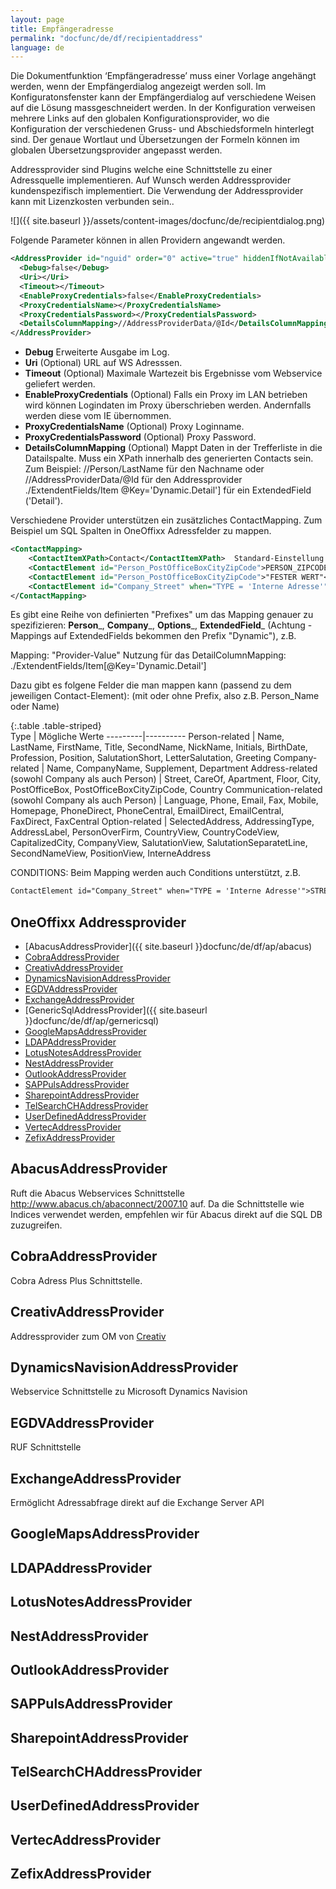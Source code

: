 ```yaml
---
layout: page
title: Empfängeradresse
permalink: "docfunc/de/df/recipientaddress"
language: de
---
```


Die Dokumentfunktion ‘Empfängeradresse’ muss einer Vorlage angehängt werden, wenn der Empfängerdialog angezeigt werden soll. Im Konfiguratonsfenster kann der Empfängerdialog auf verschiedene Weisen auf die Lösung massgeschneidert werden. In der Konfiguration verweisen mehrere Links auf den globalen Konfigurationsprovider, wo die Konfiguration der verschiedenen Gruss- und Abschiedsformeln hinterlegt sind. Der genaue Wortlaut und Übersetzungen der Formeln können im globalen Übersetzungsprovider angepasst werden.

Addressprovider sind Plugins welche eine Schnittstelle zu einer Adressquelle implementieren. Auf Wunsch werden Addressprovider kundenspezifisch implementiert. Die Verwendung der Addressprovider kann mit Lizenzkosten verbunden sein..

![]({{ site.baseurl }}/assets/content-images/docfunc/de/recipientdialog.png)

Folgende Parameter können in allen Providern angewandt werden. 

```xml
<AddressProvider id="nguid" order="0" active="true" hiddenIfNotAvailable="true">
  <Debug>false</Debug>
  <Uri></Uri>
  <Timeout></Timeout>
  <EnableProxyCredentials>false</EnableProxyCredentials>
  <ProxyCredentialsName></ProxyCredentialsName>
  <ProxyCredentialsPassword></ProxyCredentialsPassword>
  <DetailsColumnMapping>//AddressProviderData/@Id</DetailsColumnMapping>
</AddressProvider>
```
* __Debug__ Erweiterte Ausgabe im Log. 
* __Uri__  (Optional) URL auf WS Adresssen.
* __Timeout__ (Optional) Maximale Wartezeit bis Ergebnisse vom Webservice geliefert werden.
* __EnableProxyCredentials__ (Optional) Falls ein Proxy im LAN betrieben wird können Logindaten im Proxy überschrieben werden. Andernfalls werden diese vom IE übernommen.
* __ProxyCredentialsName__ (Optional) Proxy Loginname.
* __ProxyCredentialsPassword__ (Optional) Proxy Password.
* __DetailsColumnMapping__ (Optional) Mappt Daten in der Trefferliste in die Datailspalte. Muss ein XPath innerhalb des generierten Contacts sein. Zum Beispiel: //Person/LastName für den Nachname oder //AddressProviderData/@Id für den Addressprovider ./ExtendentFields/Item @Key='Dynamic.Detail'] für ein ExtendedField ('Detail').

Verschiedene Provider unterstützen ein zusätzliches ContactMapping. Zum Beispiel um SQL Spalten in OneOffixx Adressfelder zu mappen.
```xml
<ContactMapping>
    <ContactItemXPath>Contact</ContactItemXPath>  Standard-Einstellung 
    <ContactElement id="Person_PostOfficeBoxCityZipCode">PERSON_ZIPCODE</ContactElement> Mapping vom Key "PERSON_ZIPCODE" 
    <ContactElement id="Person_PostOfficeBoxCityZipCode">"FESTER WERT"</ContactElement> Mapping mit definierten Wert "FESTER WERT" 
    <ContactElement id="Company_Street" when="TYPE = 'Interne Adresse'">STREET</ContactElement>
</ContactMapping>
```

Es gibt eine Reihe von definierten "Prefixes" um das Mapping genauer zu spezifizieren: __Person___, __Company___, __Options___, __ExtendedField___ (Achtung - Mappings auf ExtendedFields bekommen den Prefix "Dynamic"), z.B.

Mapping: <ContactElement id="ExtendedField_Detail">"Provider-Value"</ContactElement>
Nutzung für das DetailColumnMapping: <DetailsColumnMapping>./ExtendentFields/Item[@Key='Dynamic.Detail']</DetailsColumnMapping> 
                
Dazu gibt es folgene Felder die man mappen kann (passend zu dem jeweiligen Contact-Element): (mit oder ohne Prefix, also z.B. Person_Name oder Name)

{:.table .table-striped}                 
Type | Mögliche Werte
---------|----------
Person-related | Name, LastName, FirstName, Title, SecondName, NickName, Initials, BirthDate, Profession, Position, SalutationShort, LetterSalutation, Greeting
Company-related | Name, CompanyName, Supplement, Department
Address-related (sowohl Company als auch Person) | Street, CareOf, Apartment, Floor, City, PostOfficeBox, PostOfficeBoxCityZipCode, Country 
Communication-related (sowohl Company als auch Person) | Language, Phone, Email, Fax, Mobile, Homepage, PhoneDirect, PhoneCentral, EmailDirect, EmailCentral, FaxDirect, FaxCentral
Option-related | SelectedAddress, AddressingType, AddressLabel, PersonOverFirm, CountryView, CountryCodeView, CapitalizedCity, CompanyView, SalutationView, SalutationSeparatetLine, SecondNameView, PositionView, InterneAddress

CONDITIONS: Beim Mapping werden auch Conditions unterstützt, z.B.
```xml 
ContactElement id="Company_Street" when="TYPE = 'Interne Adresse'">STREET</ContactElement>
```

## OneOffixx Addressprovider
- [AbacusAddressProvider]({{ site.baseurl }}docfunc/de/df/ap/abacus)
- [CobraAddressProvider](#cobraaddressprovider)
- [CreativAddressProvider](#creativaddressprovider)
- [DynamicsNavisionAddressProvider](#dynamicsnavisionaddressprovider)
- [EGDVAddressProvider](#egdvaddressprovider)
- [ExchangeAddressProvider](#exchangeaddressprovider)
- [GenericSqlAddressProvider]({{ site.baseurl }}docfunc/de/df/ap/gernericsql)
- [GoogleMapsAddressProvider](#googlemapsaddressprovider)
- [LDAPAddressProvider](#ldapaddressprovider)
- [LotusNotesAddressProvider](#lotusnotesaddressprovider)
- [NestAddressProvider](#nestaddressprovider)
- [OutlookAddressProvider](#outlookaddressprovider)
- [SAPPulsAddressProvider](#sappulsaddressprovider)
- [SharepointAddressProvider](#sharepointaddressprovider)
- [TelSearchCHAddressProvider](#telsearchchaddressprovider)
- [UserDefinedAddressProvider](#userdefinedaddressprovider)
- [VertecAddressProvider](#vertecaddressprovider)
- [ZefixAddressProvider](#zefixaddressprovider)


## AbacusAddressProvider 
Ruft die Abacus Webservices Schnittstelle http://www.abacus.ch/abaconnect/2007.10 auf. Da die Schnittstelle wie Indices verwendet werden, empfehlen wir für Abacus direkt auf die SQL DB zuzugreifen.
## CobraAddressProvider 
Cobra Adress Plus Schnittstelle.

## CreativAddressProvider 
Addressprovider zum OM von [Creativ](http://www.creativ.ch/)

## DynamicsNavisionAddressProvider 
Webservice Schnittstelle zu Microsoft Dynamics Navision

## EGDVAddressProvider
RUF Schnittstelle 

## ExchangeAddressProvider
Ermöglicht Adressabfrage direkt auf die Exchange Server API

## GoogleMapsAddressProvider

## LDAPAddressProvider

## LotusNotesAddressProvider

## NestAddressProvider

## OutlookAddressProvider

## SAPPulsAddressProvider

## SharepointAddressProvider

## TelSearchCHAddressProvider

## UserDefinedAddressProvider

## VertecAddressProvider

## ZefixAddressProvider

